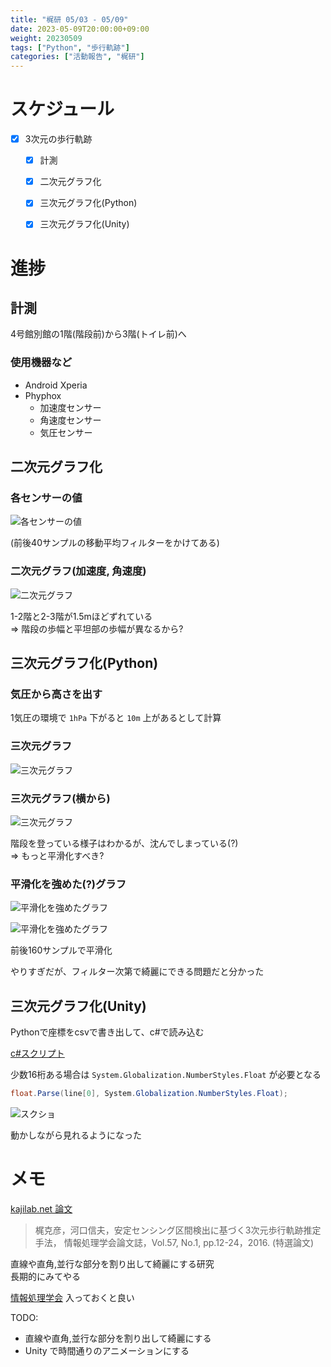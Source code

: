 ```yaml
---
title: "梶研 05/03 - 05/09"
date: 2023-05-09T20:00:00+09:00
weight: 20230509
tags: ["Python", "歩行軌跡"]
categories: ["活動報告", "梶研"]
---
```


# スケジュール
- [x] 3次元の歩行軌跡
  - [x] 計測
  - [x] 二次元グラフ化
  - [x] 三次元グラフ化(Python)
  - [x] 三次元グラフ化(Unity)


# 進捗
## 計測
4号館別館の1階(階段前)から3階(トイレ前)へ


### 使用機器など
- Android  Xperia
- Phyphox
  - 加速度センサー
  - 角速度センサー
  - 気圧センサー

## 二次元グラフ化
### 各センサーの値
![各センサーの値](images/output_2.png)

(前後40サンプルの移動平均フィルターをかけてある)  

### 二次元グラフ(加速度, 角速度)
![二次元グラフ](images/output_1.png)

1-2階と2-3階が1.5mほどずれている  
=> 階段の歩幅と平坦部の歩幅が異なるから?

## 三次元グラフ化(Python)
### 気圧から高さを出す
1気圧の環境で `1hPa` 下がると `10m` 上があるとして計算

### 三次元グラフ
![三次元グラフ](images/output_3.png)

### 三次元グラフ(横から)
![三次元グラフ](images/output_4.png)

階段を登っている様子はわかるが、沈んでしまっている(?)  
=> もっと平滑化すべき?

### 平滑化を強めた(?)グラフ
![平滑化を強めたグラフ](images/output_6.png)

![平滑化を強めたグラフ](images/output_5.png)

前後160サンプルで平滑化  

やりすぎだが、フィルター次第で綺麗にできる問題だと分かった


## 三次元グラフ化(Unity)
Pythonで座標をcsvで書き出して、c#で読み込む

[c#スクリプト](./lineGraph.cs)

少数16桁ある場合は `System.Globalization.NumberStyles.Float` が必要となる

```c#
float.Parse(line[0], System.Globalization.NumberStyles.Float);
```

![スクショ](images/screenshot_1.png)

動かしながら見れるようになった


# メモ
[kajilab.net 論文](https://kajilab.net/kaji/)
> 梶克彦，河口信夫，安定センシング区間検出に基づく3次元歩行軌跡推定手法， 情報処理学会論文誌，Vol.57, No.1, pp.12-24，2016. (特選論文)

直線や直角,並行な部分を割り出して綺麗にする研究  
長期的にみてやる


[情報処理学会](https://www.ipsj.or.jp/nyukai.html)
入っておくと良い

TODO:
- 直線や直角,並行な部分を割り出して綺麗にする
- Unity で時間通りのアニメーションにする